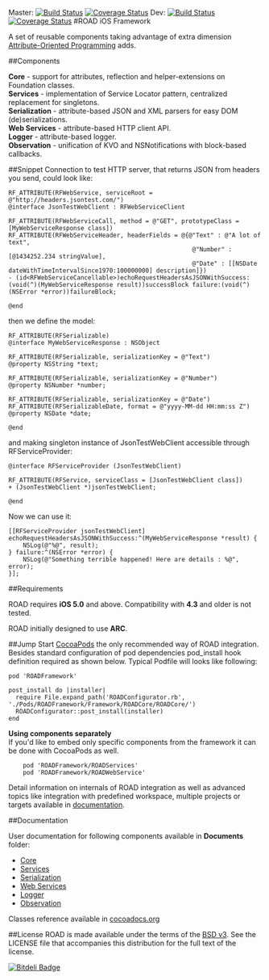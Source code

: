 Master: [![Build Status](https://api.travis-ci.org/epam/road-ios-framework.png?branch=master)](https://travis-ci.org/epam/road-ios-framework) [![Coverage Status](https://coveralls.io/repos/epam/road-ios-framework/badge.png?branch=master)](https://coveralls.io/r/epam/road-ios-framework?branch=master) Dev: [![Build Status](https://travis-ci.org/epam/road-ios-framework.png?branch=dev)](https://travis-ci.org/epam/road-ios-framework) [![Coverage Status](https://coveralls.io/repos/epam/road-ios-framework/badge.png?branch=dev)](https://coveralls.io/r/epam/road-ios-framework?branch=dev)
#ROAD iOS Framework

A set of reusable components taking advantage of extra dimension [Attribute-Oriented Programming](https://en.wikipedia.org/wiki/Attribute-oriented_programming) adds.

##Components

**Core** - support for attributes, reflection and helper-extensions on Foundation classes.  
**Services** - implementation of Service Locator pattern, centralized replacement for singletons.  
**Serialization** - attribute-based JSON and XML parsers for easy DOM (de)serializations.  
**Web Services** - attribute-based HTTP client API.  
**Logger** - attribute-based logger.  
**Observation** - unification of KVO and NSNotifications with block-based callbacks.  

##Snippet
Connection to test HTTP server, that returns JSON from headers you send, could look like:

	RF_ATTRIBUTE(RFWebService, serviceRoot = @"http://headers.jsontest.com/")
	@interface JsonTestWebClient : RFWebServiceClient
	
	RF_ATTRIBUTE(RFWebServiceCall, method = @"GET", prototypeClass = [MyWebServiceResponse class])
	RF_ATTRIBUTE(RFWebServiceHeader, headerFields = @{@"Text" : @"A lot of text",
	                                                   @"Number" : [@1434252.234 stringValue],
	                                                   @"Date" : [[NSDate dateWithTimeIntervalSince1970:100000000] description]})
	- (id<RFWebServiceCancellable>)echoRequestHeadersAsJSONWithSuccess:(void(^)(MyWebServiceResponse result))successBlock failure:(void(^)(NSError *error))failureBlock;
	
	@end

then we define the model:

	RF_ATTRIBUTE(RFSerializable)
	@interface MyWebServiceResponse : NSObject
	
	RF_ATTRIBUTE(RFSerializable, serializationKey = @"Text")
	@property NSString *text;
	
	RF_ATTRIBUTE(RFSerializable, serializationKey = @"Number")
	@property NSNumber *number;
	
	RF_ATTRIBUTE(RFSerializable, serializationKey = @"Date")
	RF_ATTRIBUTE(RFSerializableDate, format = @"yyyy-MM-dd HH:mm:ss Z")
	@property NSDate *date;
	
	@end

and making singleton instance of JsonTestWebClient accessible through RFServiceProvider:

	@interface RFServiceProvider (JsonTestWebClient)
	
	RF_ATTRIBUTE(RFService, serviceClass = [JsonTestWebClient class])
	+ (JsonTestWebClient *)jsonTestWebClient;
	
	@end

Now we can use it: 

	[[RFServiceProvider jsonTestWebClient] echoRequestHeadersAsJSONWithSuccess:^(MyWebServiceResponse *result) {
	    NSLog(@"%@", result);
	} failure:^(NSError *error) {
	    NSLog(@"Something terrible happened! Here are details : %@", error);
	}];

##Requirements

ROAD requires **iOS 5.0** and above. Compatibility with **4.3** and older is not tested.

ROAD initially designed to use **ARC**. 

##Jump Start
[CocoaPods](http://cocoapods.org) the only recommended way of ROAD integration. Besides standard configuration of pod dependencies pod_install hook definition required as shown below. Typical Podfile will looks like following:

	pod 'ROADFramework'

	post_install do |installer|
	  require File.expand_path('ROADConfigurator.rb', './Pods/ROADFramework/Framework/ROADCore/ROADCore/')
	  ROADConfigurator::post_install(installer)
	end


**Using components separately**  
If you'd like to embed only specific components from the framework it can be done with CocoaPods as well.

        pod 'ROADFramework/ROADServices'
        pod 'ROADFramework/ROADWebService'

Detail information on internals of ROAD integration as well as advanced topics like integration with predefined workspace, multiple projects or targets available in [documentation](./Documents/Configuration/Cocoapods.md).        
        
##Documentation

User documentation for following components available in **Documents** folder:

* [Core](./Documents/ROADCore.md)
* [Services](./Documents/ROADServices.md)
* [Serialization](./Documents/ROADSerialization.md)
* [Web Services](./Documents/ROADWebSwervices.md)
* [Logger](./Documents/ROADLogger.md)
* [Observation](./Documents/ROADObservation.md)

Classes reference available in [cocoadocs.org](http://cocoadocs.org/docsets/ROADFramework/)

##License
ROAD is made available under the terms of the [BSD v3](http://opensource.org/licenses/BSD-3-Clause). See the LICENSE file that accompanies this distribution for the full text of the license.


[![Bitdeli Badge](https://d2weczhvl823v0.cloudfront.net/epam/road-ios-framework/trend.png)](https://bitdeli.com/free "Bitdeli Badge")

